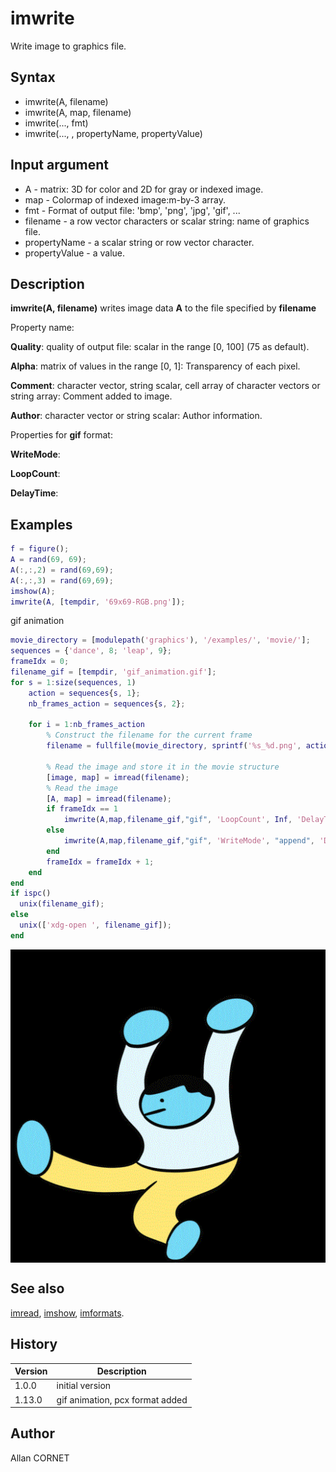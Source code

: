 # imwrite

Write image to graphics file.

## Syntax

- imwrite(A, filename)
- imwrite(A, map, filename)
- imwrite(..., fmt)
- imwrite(..., , propertyName, propertyValue)

## Input argument

- A - matrix: 3D for color and 2D for gray or indexed image.
- map - Colormap of indexed image:m-by-3 array.
- fmt - Format of output file: 'bmp', 'png', 'jpg', 'gif', ...
- filename - a row vector characters or scalar string: name of graphics file.
- propertyName - a scalar string or row vector character.
- propertyValue - a value.

## Description

  <p><b>imwrite(A, filename)</b> writes image data <b>A</b> to the file specified by <b>filename</b></p>
  <p/>
  <p>Property name:</p>
  <p/>
  <p><b>Quality</b>: quality of output file: scalar in the range [0, 100] (75 as default).</p>
  <p><b>Alpha</b>: matrix of values in the range [0, 1]: Transparency of each pixel.</p>
  <p><b>Comment</b>: character vector, string scalar, cell array of character vectors or string array: Comment added to image.</p>
  <p><b>Author</b>: character vector or string scalar: Author information.</p>
  <p/>
  <p>Properties for <b>gif</b> format:</p>
  <p/>
  <p><b>WriteMode</b>:</p>
  <p><b>LoopCount</b>:</p>
  <p><b>DelayTime</b>:</p>

## Examples

```matlab
f = figure();
A = rand(69, 69);
A(:,:,2) = rand(69,69);
A(:,:,3) = rand(69,69);
imshow(A);
imwrite(A, [tempdir, '69x69-RGB.png']);
```

gif animation

```matlab
movie_directory = [modulepath('graphics'), '/examples/', 'movie/'];
sequences = {'dance', 8; 'leap', 9};
frameIdx = 0;
filename_gif = [tempdir, 'gif_animation.gif'];
for s = 1:size(sequences, 1)
    action = sequences{s, 1};
    nb_frames_action = sequences{s, 2};

    for i = 1:nb_frames_action
        % Construct the filename for the current frame
        filename = fullfile(movie_directory, sprintf('%s_%d.png', action, i));

        % Read the image and store it in the movie structure
        [image, map] = imread(filename);
        % Read the image
        [A, map] = imread(filename);
        if frameIdx == 1
            imwrite(A,map,filename_gif,"gif", 'LoopCount', Inf, 'DelayTime', 1);
        else
            imwrite(A,map,filename_gif,"gif", 'WriteMode', "append", 'DelayTime', 1)
        end
        frameIdx = frameIdx + 1;
    end
end
if ispc()
  unix(filename_gif);
else
  unix(['xdg-open ', filename_gif]);
end
```

<img src="imwrite_gif_8CC307B9.gif" align="middle"/>

## See also

[imread](imread.md), [imshow](../graphics/imshow.md), [imformats](imformats.md).

## History

| Version | Description                     |
| ------- | ------------------------------- |
| 1.0.0   | initial version                 |
| 1.13.0  | gif animation, pcx format added |

## Author

Allan CORNET
